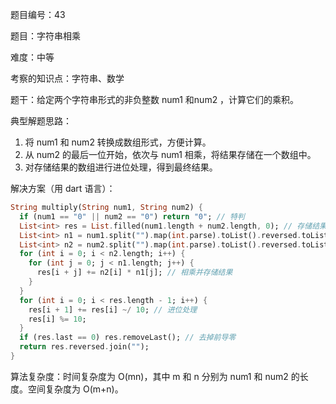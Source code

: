 题目编号：43

题目：字符串相乘

难度：中等

考察的知识点：字符串、数学

题干：给定两个字符串形式的非负整数 num1 和num2 ，计算它们的乘积。

典型解题思路：

1. 将 num1 和 num2 转换成数组形式，方便计算。
2. 从 num2 的最后一位开始，依次与 num1 相乘，将结果存储在一个数组中。
3. 对存储结果的数组进行进位处理，得到最终结果。

解决方案（用 dart 语言）：

```dart
String multiply(String num1, String num2) {
  if (num1 == "0" || num2 == "0") return "0"; // 特判
  List<int> res = List.filled(num1.length + num2.length, 0); // 存储结果的数组
  List<int> n1 = num1.split("").map(int.parse).toList().reversed.toList(); // 将 num1 转换成数组形式
  List<int> n2 = num2.split("").map(int.parse).toList().reversed.toList(); // 将 num2 转换成数组形式
  for (int i = 0; i < n2.length; i++) {
    for (int j = 0; j < n1.length; j++) {
      res[i + j] += n2[i] * n1[j]; // 相乘并存储结果
    }
  }
  for (int i = 0; i < res.length - 1; i++) {
    res[i + 1] += res[i] ~/ 10; // 进位处理
    res[i] %= 10;
  }
  if (res.last == 0) res.removeLast(); // 去掉前导零
  return res.reversed.join("");
}
```

算法复杂度：时间复杂度为 O(mn)，其中 m 和 n 分别为 num1 和 num2 的长度。空间复杂度为 O(m+n)。